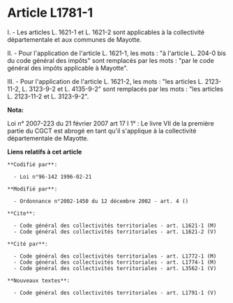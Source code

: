 # Article L1781-1

I. - Les articles L. 1621-1 et L. 1621-2 sont applicables à la collectivité départementale et aux communes de Mayotte.

II. - Pour l'application de l'article L. 1621-1, les mots : "à l'article L. 204-0 bis du code général des impôts" sont
remplacés par les mots : "par le code général des impôts applicable à Mayotte".

III. - Pour l'application de l'article L. 1621-2, les mots : "les articles L. 2123-11-2, L. 3123-9-2 et L. 4135-9-2" sont
remplacés par les mots : "les articles L. 2123-11-2 et L. 3123-9-2".

**Nota:**

Loi n° 2007-223 du 21 février 2007 art 17 I 1° : Le livre VII de la première partie du CGCT est abrogé en tant qu'il
s'applique à la collectivité départementale de Mayotte.

**Liens relatifs à cet article**

	**Codifié par**:

	  - Loi n°96-142 1996-02-21

	**Modifié par**:

	  - Ordonnance n°2002-1450 du 12 décembre 2002 - art. 4 ()

	**Cite**:

	  - Code général des collectivités territoriales - art. L1621-1 (M)
	  - Code général des collectivités territoriales - art. L1621-2 (V)

	**Cité par**:

	  - Code général des collectivités territoriales - art. L1772-1 (M)
	  - Code général des collectivités territoriales - art. L1774-1 (M)
	  - Code général des collectivités territoriales - art. L3562-1 (V)

	**Nouveaux textes**:

	  - Code général des collectivités territoriales - art. L1791-1 (V)
